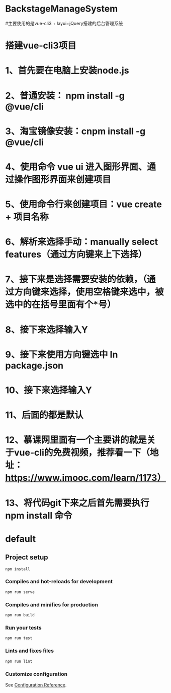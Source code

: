 # BackstageManageSystem
#主要使用的是vue-cli3 + layui+jQuery搭建的后台管理系统
# 搭建vue-cli3项目
# 1、首先要在电脑上安装node.js
# 2、普通安装： npm install -g @vue/cli
# 3、淘宝镜像安装：cnpm install -g @vue/cli
# 4、使用命令 vue ui 进入图形界面、通过操作图形界面来创建项目
# 5、使用命令行来创建项目：vue create + 项目名称
# 6、解析来选择手动：manually select features（通过方向键来上下选择）
# 7、接下来是选择需要安装的依赖，（通过方向键来选择，使用空格键来选中，被选中的在括号里面有个*号）
# 8、接下来选择输入Y
# 9、接下来使用方向键选中 In package.json
# 10、接下来选择输入Y
# 11、后面的都是默认
# 12、慕课网里面有一个主要讲的就是关于vue-cli的免费视频，推荐看一下（地址：https://www.imooc.com/learn/1173）
# 13、将代码git下来之后首先需要执行 npm install 命令
# default

## Project setup
```
npm install
```

### Compiles and hot-reloads for development
```
npm run serve
```

### Compiles and minifies for production
```
npm run build
```

### Run your tests
```
npm run test
```

### Lints and fixes files
```
npm run lint
```

### Customize configuration
See [Configuration Reference](https://cli.vuejs.org/config/).